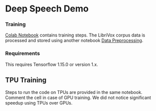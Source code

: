 # Deep Speech Demo

### Training
[Colab Notebook](https://github.com/cosmoshsv/RNN-Tutorial/blob/master/DeepSpeech_RNN_Training.ipynb) contains training steps. The LibriVox corpus data is processed and stored using another notebook [Data Preprocessing](https://github.com/cosmoshsv/Deep-Speech/blob/master/DeepSpeech_Data_Processing.ipynb).


### Requirements
This requires Tensorflow 1.15.0 or version 1.x.


## TPU Training
Steps to run the code on TPUs are provided in the same notebook. Comment the cell in case of GPU training.
We did not notice significant speedup using TPUs over GPUs.
